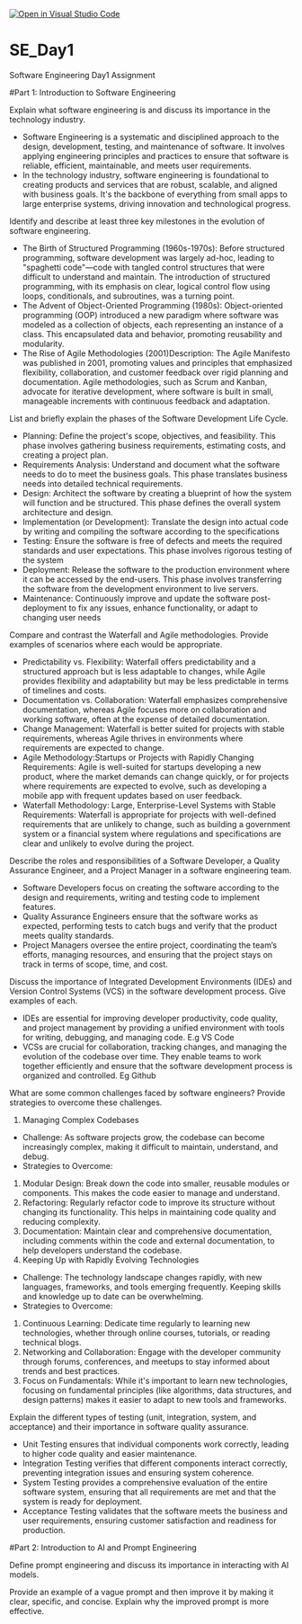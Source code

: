 [![Open in Visual Studio Code](https://classroom.github.com/assets/open-in-vscode-2e0aaae1b6195c2367325f4f02e2d04e9abb55f0b24a779b69b11b9e10269abc.svg)](https://classroom.github.com/online_ide?assignment_repo_id=15567335&assignment_repo_type=AssignmentRepo)
# SE_Day1
Software Engineering Day1 Assignment

#Part 1: Introduction to Software Engineering

Explain what software engineering is and discuss its importance in the technology industry.
- Software Engineering is a systematic and disciplined approach to the design, development, testing, and maintenance of software. It involves applying engineering principles and practices to ensure that software is reliable, efficient, maintainable, and meets user requirements.
- In the technology industry, software engineering is foundational to creating products and services that are robust, scalable, and aligned with business goals. It's the backbone of everything from small apps to large enterprise systems, driving innovation and technological progress.


Identify and describe at least three key milestones in the evolution of software engineering.
- The Birth of Structured Programming (1960s-1970s): Before structured programming, software development was largely ad-hoc, leading to "spaghetti code"—code with tangled control structures that were difficult to understand and maintain. The introduction of structured programming, with its emphasis on clear, logical control flow using loops, conditionals, and subroutines, was a turning point.
- The Advent of Object-Oriented Programming (1980s): Object-oriented programming (OOP) introduced a new paradigm where software was modeled as a collection of objects, each representing an instance of a class. This encapsulated data and behavior, promoting reusability and modularity.
-  The Rise of Agile Methodologies (2001)Description: The Agile Manifesto was published in 2001, promoting values and principles that emphasized flexibility, collaboration, and customer feedback over rigid planning and documentation. Agile methodologies, such as Scrum and Kanban, advocate for iterative development, where software is built in small, manageable increments with continuous feedback and adaptation.

List and briefly explain the phases of the Software Development Life Cycle.
- Planning: Define the project's scope, objectives, and feasibility. This phase involves gathering business requirements, estimating costs, and creating a project plan.
- Requirements Analysis: Understand and document what the software needs to do to meet the business goals. This phase translates business needs into detailed technical requirements.
- Design: Architect the software by creating a blueprint of how the system will function and be structured. This phase defines the overall system architecture and design.
- Implementation (or Development): Translate the design into actual code by writing and compiling the software according to the specifications
- Testing: Ensure the software is free of defects and meets the required standards and user expectations. This phase involves rigorous testing of the system
- Deployment: Release the software to the production environment where it can be accessed by the end-users. This phase involves transferring the software from the development environment to live servers.
- Maintenance: Continuously improve and update the software post-deployment to fix any issues, enhance functionality, or adapt to changing user needs

Compare and contrast the Waterfall and Agile methodologies. Provide examples of scenarios where each would be appropriate.
- Predictability vs. Flexibility: Waterfall offers predictability and a structured approach but is less adaptable to changes, while Agile provides flexibility and adaptability but may be less predictable in terms of timelines and costs.
- Documentation vs. Collaboration: Waterfall emphasizes comprehensive documentation, whereas Agile focuses more on collaboration and working software, often at the expense of detailed documentation.
- Change Management: Waterfall is better suited for projects with stable requirements, whereas Agile thrives in environments where requirements are expected to change.
- Agile Methodology:Startups or Projects with Rapidly Changing Requirements: Agile is well-suited for startups developing a new product, where the market demands can change quickly, or for projects where requirements are expected to evolve, such as developing a mobile app with frequent updates based on user feedback.
- Waterfall Methodology: Large, Enterprise-Level Systems with Stable Requirements: Waterfall is appropriate for projects with well-defined requirements that are unlikely to change, such as building a government system or a financial system where regulations and specifications are clear and unlikely to evolve during the project.


Describe the roles and responsibilities of a Software Developer, a Quality Assurance Engineer, and a Project Manager in a software engineering team.
- Software Developers focus on creating the software according to the design and requirements, writing and testing code to implement features.
- Quality Assurance Engineers ensure that the software works as expected, performing tests to catch bugs and verify that the product meets quality standards.
- Project Managers oversee the entire project, coordinating the team’s efforts, managing resources, and ensuring that the project stays on track in terms of scope, time, and cost.


Discuss the importance of Integrated Development Environments (IDEs) and Version Control Systems (VCS) in the software development process. Give examples of each.
- IDEs are essential for improving developer productivity, code quality, and project management by providing a unified environment with tools for writing, debugging, and managing code. E.g VS Code
- VCSs are crucial for collaboration, tracking changes, and managing the evolution of the codebase over time. They enable teams to work together efficiently and ensure that the software development process is organized and controlled. Eg Github


What are some common challenges faced by software engineers? Provide strategies to overcome these challenges.
1. Managing Complex Codebases
- Challenge: As software projects grow, the codebase can become increasingly complex, making it difficult to maintain, understand, and debug.
- Strategies to Overcome:
1. Modular Design: Break down the code into smaller, reusable modules or components. This makes the code easier to manage and understand.
2. Refactoring: Regularly refactor code to improve its structure without changing its functionality. This helps in maintaining code quality and reducing complexity.
3. Documentation: Maintain clear and comprehensive documentation, including comments within the code and external documentation, to help developers understand the codebase.
2. Keeping Up with Rapidly Evolving Technologies
- Challenge: The technology landscape changes rapidly, with new languages, frameworks, and tools emerging frequently. Keeping skills and knowledge up to date can be overwhelming.
- Strategies to Overcome:
1. Continuous Learning: Dedicate time regularly to learning new technologies, whether through online courses, tutorials, or reading technical blogs.
2. Networking and Collaboration: Engage with the developer community through forums, conferences, and meetups to stay informed about trends and best practices.
3. Focus on Fundamentals: While it's important to learn new technologies, focusing on fundamental principles (like algorithms, data structures, and design patterns) makes it easier to adapt to new tools and frameworks.


Explain the different types of testing (unit, integration, system, and acceptance) and their importance in software quality assurance.
- Unit Testing ensures that individual components work correctly, leading to higher code quality and easier maintenance.
- Integration Testing verifies that different components interact correctly, preventing integration issues and ensuring system coherence.
- System Testing provides a comprehensive evaluation of the entire software system, ensuring that all requirements are met and that the system is ready for deployment.
- Acceptance Testing validates that the software meets the business and user requirements, ensuring customer satisfaction and readiness for production.

#Part 2: Introduction to AI and Prompt Engineering


Define prompt engineering and discuss its importance in interacting with AI models.


Provide an example of a vague prompt and then improve it by making it clear, specific, and concise. Explain why the improved prompt is more effective.
